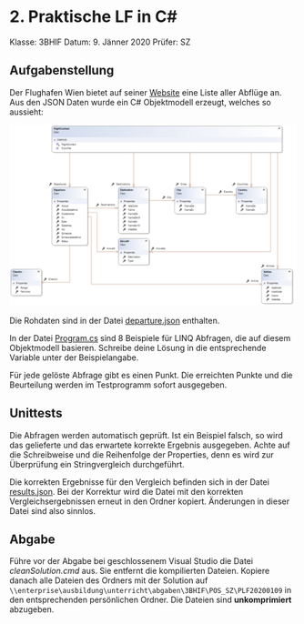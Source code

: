 # 2. Praktische LF in C#

Klasse: 3BHIF
Datum: 9. Jänner 2020
Prüfer: SZ

## Aufgabenstellung

Der Flughafen Wien bietet auf seiner [Website](https://www.viennaairport.com/passagiere/ankunft__abflug/abfluege)
eine Liste aller Abflüge an. Aus den JSON Daten wurde ein C# Objektmodell erzeugt, welches so aussieht:

![](class_diagram.png)

Die Rohdaten sind in der Datei [departure.json](departure.json) enthalten.

In der Datei [Program.cs](Program.cs) sind 8 Beispiele für LINQ Abfragen, die auf diesem Objektmodell
basieren. Schreibe deine Lösung in die entsprechende Variable unter der Beispielangabe.

Für jede gelöste Abfrage gibt es einen Punkt. Die erreichten Punkte und die Beurteilung werden
im Testprogramm sofort ausgegeben.

## Unittests

Die Abfragen werden automatisch geprüft. Ist ein Beispiel falsch, so wird das gelieferte und das
erwartete korrekte Ergebnis ausgegeben. Achte auf die Schreibweise und die Reihenfolge der Properties,
denn es wird zur Überprüfung ein Stringvergleich durchgeführt.

Die korrekten Ergebnisse für den Vergleich befinden sich in der Datei [results.json](results.json).
Bei der Korrektur wird die Datei mit den korrekten Vergleichsergebnissen erneut in den Ordner kopiert.
Änderungen in dieser Datei sind also sinnlos.

## Abgabe

Führe vor der Abgabe bei geschlossenem Visual Studio die Datei *cleanSolution.cmd* aus. Sie entfernt
die kompilierten Dateien. Kopiere danach alle Dateien des Ordners mit der Solution auf
`\\enterprise\ausbildung\unterricht\abgaben\3BHIF\POS_SZ\PLF20200109`
in den entsprechenden persönlichen Ordner. Die Dateien sind **unkomprimiert** abzugeben.
